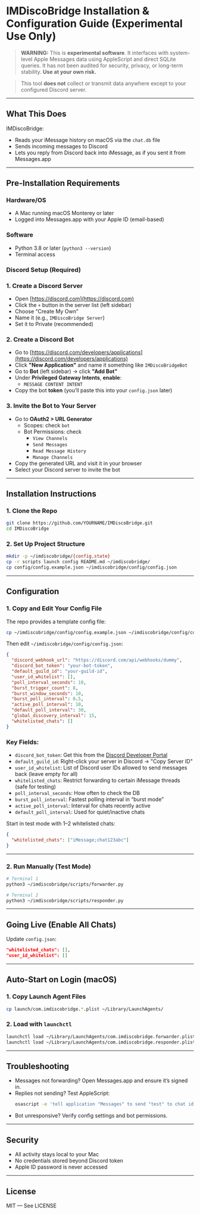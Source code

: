 # IMDiscoBridge Installation & Configuration Guide (Experimental Use Only)

> **WARNING:** This is **experimental software**. It interfaces with system-level Apple Messages data using AppleScript and direct SQLite queries. It has not been audited for security, privacy, or long-term stability. **Use at your own risk.**

> This tool **does not** collect or transmit data anywhere except to your configured Discord server.

---

## What This Does

IMDiscoBridge:
- Reads your iMessage history on macOS via the `chat.db` file
- Sends incoming messages to Discord
- Lets you reply from Discord back into iMessage, as if you sent it from Messages.app

---

## Pre-Installation Requirements

### Hardware/OS
- A Mac running macOS Monterey or later
- Logged into Messages.app with your Apple ID (email-based)

### Software
- Python 3.8 or later (`python3 --version`)
- Terminal access

### Discord Setup (Required)

### 1. Create a Discord Server
- Open [https://discord.com](https://discord.com)
- Click the `+` button in the server list (left sidebar)
- Choose “Create My Own”
- Name it (e.g., `IMDiscoBridge Server`)
- Set it to Private (recommended)

### 2. Create a Discord Bot

- Go to [https://discord.com/developers/applications](https://discord.com/developers/applications)
- Click **"New Application"** and name it something like `IMDiscoBridgeBot`
- Go to **Bot** (left sidebar) → click **"Add Bot"**
- Under **Privileged Gateway Intents**, **enable**:
  - `MESSAGE CONTENT INTENT`
- Copy the bot **token** (you’ll paste this into your `config.json` later)

### 3. Invite the Bot to Your Server

- Go to **OAuth2 > URL Generator**
  - Scopes: check `bot`
  - Bot Permissions: check
    - `View Channels`
    - `Send Messages`
    - `Read Message History`
    - `Manage Channels`
- Copy the generated URL and visit it in your browser
- Select your Discord server to invite the bot

---

## Installation Instructions

### 1. Clone the Repo

```bash
git clone https://github.com/YOURNAME/IMDiscoBridge.git
cd IMDiscoBridge
```

### 2. Set Up Project Structure

```bash
mkdir -p ~/imdiscobridge/{config,state}
cp -r scripts launch config README.md ~/imdiscobridge/
cp config/config.example.json ~/imdiscobridge/config/config.json
```

---

## Configuration

### 1. Copy and Edit Your Config File

The repo provides a template config file:

```bash
cp ~/imdiscobridge/config/config.example.json ~/imdiscobridge/config/config.json
```

Then edit `~/imdiscobridge/config/config.json`:

```json
{
  "discord_webhook_url": "https://discord.com/api/webhooks/dummy",
  "discord_bot_token": "your-bot-token",
  "default_guild_id": "your-guild-id",
  "user_id_whitelist": [],
  "poll_interval_seconds": 10,
  "burst_trigger_count": 8,
  "burst_window_seconds": 10,
  "burst_poll_interval": 0.5,
  "active_poll_interval": 10,
  "default_poll_interval": 30,
  "global_discovery_interval": 15,
  "whitelisted_chats": []
}
```

### Key Fields:
- `discord_bot_token`: Get this from the [Discord Developer Portal](https://discord.com/developers/applications)
- `default_guild_id`: Right-click your server in Discord → "Copy Server ID"
- `user_id_whitelist`: List of Discord user IDs allowed to send messages back (leave empty for all)
- `whitelisted_chats`: Restrict forwarding to certain iMessage threads (safe for testing)
- `poll_interval_seconds`: How often to check the DB
- `burst_poll_interval`: Fastest polling interval in “burst mode”
- `active_poll_interval`: Interval for chats recently active
- `default_poll_interval`: Used for quiet/inactive chats

Start in test mode with 1–2 whitelisted chats:

```json
{
  "whitelisted_chats": ["iMessage;chat123abc"]
}
```

---

### 2. Run Manually (Test Mode)

```bash
# Terminal 1
python3 ~/imdiscobridge/scripts/forwarder.py

# Terminal 2
python3 ~/imdiscobridge/scripts/responder.py
```

---

## Going Live (Enable All Chats)

Update `config.json`:

```json
"whitelisted_chats": [],
"user_id_whitelist": []
```

---

## Auto-Start on Login (macOS)

### 1. Copy Launch Agent Files

```bash
cp launch/com.imdiscobridge.*.plist ~/Library/LaunchAgents/
```

### 2. Load with `launchctl`

```bash
launchctl load ~/Library/LaunchAgents/com.imdiscobridge.forwarder.plist
launchctl load ~/Library/LaunchAgents/com.imdiscobridge.responder.plist
```

---

## Troubleshooting

- Messages not forwarding? Open Messages.app and ensure it’s signed in.
- Replies not sending? Test AppleScript:
  ```bash
  osascript -e 'tell application "Messages" to send "test" to chat id "iMessage;chatABC123"'
  ```
- Bot unresponsive? Verify config settings and bot permissions.

---

## Security

- All activity stays local to your Mac
- No credentials stored beyond Discord token
- Apple ID password is never accessed

---

## License

MIT — See LICENSE
